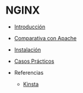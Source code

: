 # NGINX

- [Introducción](introducción.md)

- [Comparativa con Apache](diferencias.md)

- [Instalación]()

- [Casos Prácticos]()

- Referencias
  * [Kinsta](https://kinsta.com/es/base-de-conocimiento/que-es-nginx/)
